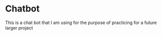 # Chatbot

This is a chat bot that I am using for the purpose of practicing for a future larger project
